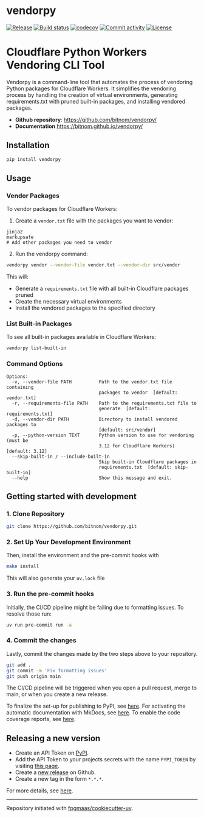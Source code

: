 # vendorpy

[![Release](https://img.shields.io/github/v/release/bitnom/vendorpy)](https://img.shields.io/github/v/release/bitnom/vendorpy)
[![Build status](https://img.shields.io/github/actions/workflow/status/bitnom/vendorpy/main.yml?branch=main)](https://github.com/bitnom/vendorpy/actions/workflows/main.yml?query=branch%3Amain)
[![codecov](https://codecov.io/gh/bitnom/vendorpy/branch/main/graph/badge.svg)](https://codecov.io/gh/bitnom/vendorpy)
[![Commit activity](https://img.shields.io/github/commit-activity/m/bitnom/vendorpy)](https://img.shields.io/github/commit-activity/m/bitnom/vendorpy)
[![License](https://img.shields.io/github/license/bitnom/vendorpy)](https://img.shields.io/github/license/bitnom/vendorpy)

# Cloudflare Python Workers Vendoring CLI Tool

Vendorpy is a command-line tool that automates the process of vendoring Python packages for Cloudflare Workers. It simplifies the vendoring process by handling the creation of virtual environments, generating requirements.txt with pruned built-in packages, and installing vendored packages.

- **Github repository**: <https://github.com/bitnom/vendorpy/>
- **Documentation** <https://bitnom.github.io/vendorpy/>

## Installation

```bash
pip install vendorpy
```

## Usage

### Vendor Packages

To vendor packages for Cloudflare Workers:

1. Create a `vendor.txt` file with the packages you want to vendor:

```
jinja2
markupsafe
# Add other packages you need to vendor
```

2. Run the vendorpy command:

```bash
vendorpy vendor --vendor-file vendor.txt --vendor-dir src/vendor
```

This will:
- Generate a `requirements.txt` file with all built-in Cloudflare packages pruned
- Create the necessary virtual environments
- Install the vendored packages to the specified directory

### List Built-in Packages

To see all built-in packages available in Cloudflare Workers:

```bash
vendorpy list-built-in
```

### Command Options

```
Options:
  -v, --vendor-file PATH          Path to the vendor.txt file containing
                                  packages to vendor  [default: vendor.txt]
  -r, --requirements-file PATH    Path to the requirements.txt file to
                                  generate  [default: requirements.txt]
  -d, --vendor-dir PATH           Directory to install vendored packages to
                                  [default: src/vendor]
  -p, --python-version TEXT       Python version to use for vendoring (must be
                                  3.12 for Cloudflare Workers)  [default: 3.12]
  --skip-built-in / --include-built-in
                                  Skip built-in Cloudflare packages in
                                  requirements.txt  [default: skip-built-in]
  --help                          Show this message and exit.
```

## Getting started with development

### 1. Clone Repository

```bash
git clone https://github.com/bitnom/vendorpy.git
```

### 2. Set Up Your Development Environment

Then, install the environment and the pre-commit hooks with

```bash
make install
```

This will also generate your `uv.lock` file

### 3. Run the pre-commit hooks

Initially, the CI/CD pipeline might be failing due to formatting issues. To resolve those run:

```bash
uv run pre-commit run -a
```

### 4. Commit the changes

Lastly, commit the changes made by the two steps above to your repository.

```bash
git add .
git commit -m 'Fix formatting issues'
git push origin main
```

The CI/CD pipeline will be triggered when you open a pull request, merge to main, or when you create a new release.

To finalize the set-up for publishing to PyPI, see [here](https://fpgmaas.github.io/cookiecutter-uv/features/publishing/#set-up-for-pypi).
For activating the automatic documentation with MkDocs, see [here](https://fpgmaas.github.io/cookiecutter-uv/features/mkdocs/#enabling-the-documentation-on-github).
To enable the code coverage reports, see [here](https://fpgmaas.github.io/cookiecutter-uv/features/codecov/).

## Releasing a new version

- Create an API Token on [PyPI](https://pypi.org/).
- Add the API Token to your projects secrets with the name `PYPI_TOKEN` by visiting [this page](https://github.com/bitnom/vendorpy/settings/secrets/actions/new).
- Create a [new release](https://github.com/bitnom/vendorpy/releases/new) on Github.
- Create a new tag in the form `*.*.*`.

For more details, see [here](https://fpgmaas.github.io/cookiecutter-uv/features/cicd/#how-to-trigger-a-release).

---

Repository initiated with [fpgmaas/cookiecutter-uv](https://github.com/fpgmaas/cookiecutter-uv).
